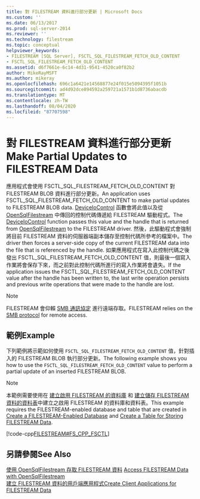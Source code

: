 ```yaml
---
title: 對 FILESTREAM 資料進行部分更新 | Microsoft Docs
ms.custom: ''
ms.date: 06/13/2017
ms.prod: sql-server-2014
ms.reviewer: ''
ms.technology: filestream
ms.topic: conceptual
helpviewer_keywords:
- FILESTREAM [SQL Server], FSCTL_SQL_FILESTREAM_FETCH_OLD_CONTENT
- FSCTL_SQL_FILESTREAM_FETCH_OLD_CONTENT
ms.assetid: d6f7661e-6c14-4d31-9541-4520ca0f82b2
author: MikeRayMSFT
ms.author: mikeray
ms.openlocfilehash: 696c1a6421e14568877e24f015e5094395f1051b
ms.sourcegitcommit: ad4d92dce894592a259721a1571b1d8736abacdb
ms.translationtype: MT
ms.contentlocale: zh-TW
ms.lasthandoff: 08/04/2020
ms.locfileid: "87707598"
---
```

# <a name="make-partial-updates-to-filestream-data"></a><span data-ttu-id="bf400-102">對 FILESTREAM 資料進行部分更新</span><span class="sxs-lookup"><span data-stu-id="bf400-102">Make Partial Updates to FILESTREAM Data</span></span>
  <span data-ttu-id="bf400-103">應用程式會使用 FSCTL_SQL_FILESTREAM_FETCH_OLD_CONTENT 對 FILESTREAM BLOB 資料進行部分更新。</span><span class="sxs-lookup"><span data-stu-id="bf400-103">An application uses FSCTL_SQL_FILESTREAM_FETCH_OLD_CONTENT to make partial updates to FILESTREAM BLOB data.</span></span> <span data-ttu-id="bf400-104">[DeviceIoControl](https://go.microsoft.com/fwlink/?LinkId=105527) 函數會將此值以及從 [OpenSqlFilestream](access-filestream-data-with-opensqlfilestream.md) 中傳回的控制代碼傳遞給 FILESTREAM 驅動程式。</span><span class="sxs-lookup"><span data-stu-id="bf400-104">The [DeviceIoControl](https://go.microsoft.com/fwlink/?LinkId=105527) function passes this value and the handle that is returned from [OpenSqlFilestream](access-filestream-data-with-opensqlfilestream.md) to the FILESTREAM driver.</span></span> <span data-ttu-id="bf400-105">然後，此驅動程式會強制將目前 FILESTREAM 資料的伺服器端副本儲存至控制代碼所參考的檔案中。</span><span class="sxs-lookup"><span data-stu-id="bf400-105">The driver then forces a server-side copy of the current FILESTREAM data into the file that is referenced by the handle.</span></span> <span data-ttu-id="bf400-106">如果應用程式在寫入此控制代碼之後發出 FSCTL_SQL_FILESTREAM_FETCH_OLD_CONTENT 值，則最後一個寫入作業將會保存下來，而之前對此控制代碼所進行的寫入作業將會遺失。</span><span class="sxs-lookup"><span data-stu-id="bf400-106">If the application issues the FSCTL_SQL_FILESTREAM_FETCH_OLD_CONTENT value after the handle has been written to, the last write operation persists and previous write operations that were made to the handle are lost.</span></span>  
  
> [!NOTE]  
>  <span data-ttu-id="bf400-107">FILESTREAM 會仰賴 [SMB 通訊協定](https://go.microsoft.com/fwlink/?LinkId=112454) 進行遠端存取。</span><span class="sxs-lookup"><span data-stu-id="bf400-107">FILESTREAM relies on the [SMB protocol](https://go.microsoft.com/fwlink/?LinkId=112454) for remote access.</span></span>  
  
## <a name="example"></a><span data-ttu-id="bf400-108">範例</span><span class="sxs-lookup"><span data-stu-id="bf400-108">Example</span></span>  
 <span data-ttu-id="bf400-109">下列範例將示範如何使用 `FSCTL_SQL_FILESTREAM_FETCH_OLD_CONTENT` 值，針對插入的 FILESTREAM BLOB 執行部分更新。</span><span class="sxs-lookup"><span data-stu-id="bf400-109">The following example shows you how to use the `FSCTL_SQL_FILESTREAM_FETCH_OLD_CONTENT` value to perform a partial update of an inserted FILESTREAM BLOB.</span></span>  
  
> [!NOTE]  
>  <span data-ttu-id="bf400-110">本範例需要使用在 [建立啟用 FILESTREAM 的資料庫](create-a-filestream-enabled-database.md) 和 [建立儲存 FILESTREAM 資料的資料表](create-a-table-for-storing-filestream-data.md)中建立之啟用 FILESTREAM 的資料庫和資料表。</span><span class="sxs-lookup"><span data-stu-id="bf400-110">This example requires the FILESTREAM-enabled database and table that are created in [Create a FILESTREAM-Enabled Database](create-a-filestream-enabled-database.md) and [Create a Table for Storing FILESTREAM Data](create-a-table-for-storing-filestream-data.md).</span></span>  
  
 [!code-cpp[FILESTREAM#FS_CPP_FSCTL](../../snippets/tsql/SQL15/tsql/filestream/cpp/filestream.cpp#fs_cpp_fsctl)]  
  
## <a name="see-also"></a><span data-ttu-id="bf400-111">另請參閱</span><span class="sxs-lookup"><span data-stu-id="bf400-111">See Also</span></span>  
 <span data-ttu-id="bf400-112">[使用 OpenSqlFilestream 存取 FILESTREAM 資料](access-filestream-data-with-opensqlfilestream.md) </span><span class="sxs-lookup"><span data-stu-id="bf400-112">[Access FILESTREAM Data with OpenSqlFilestream](access-filestream-data-with-opensqlfilestream.md) </span></span>  
 [<span data-ttu-id="bf400-113">建立 FILESTREAM 資料的用戶端應用程式</span><span class="sxs-lookup"><span data-stu-id="bf400-113">Create Client Applications for FILESTREAM Data</span></span>](create-client-applications-for-filestream-data.md)  
  
  
